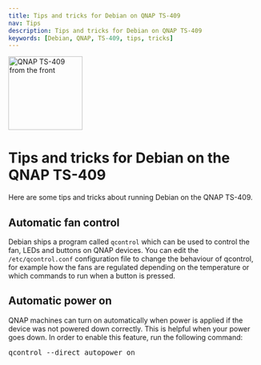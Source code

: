 ```yaml
---
title: Tips and tricks for Debian on QNAP TS-409
nav: Tips
description: Tips and tricks for Debian on QNAP TS-409
keywords: [Debian, QNAP, TS-409, tips, tricks]
---
```


<div class="right">
<img src = "../images/r_ts409_front.jpg" class="border" alt="QNAP TS-409 from the front" width="148" height="147" />
</div>

<h1>Tips and tricks for Debian on the QNAP TS-409</h1>

Here are some tips and tricks about running Debian on the QNAP TS-409.

<h2><a id="qcontrol-upgrade">Automatic fan control</a></h2>

Debian ships a program called `qcontrol` which can be used to control the
fan, LEDs and buttons on QNAP devices.  You can edit the
`/etc/qcontrol.conf` configuration file to change the behaviour of
qcontrol, for example how the fans are regulated depending on the
temperature or which commands to run when a button is pressed.

<h2><a id="autopower">Automatic power on</a></h2>

QNAP machines can turn on automatically when power is applied if the device
was not powered down correctly.  This is helpful when your power goes down.
In order to enable this feature, run the following command:

<div class="code">
<pre>
qcontrol --direct autopower on
</pre>
</div>

